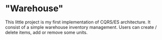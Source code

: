 "Warehouse"
======================

This little project is my first implementation of CQRS/ES architecture.
It consist of a simple warehouse inventory management. Users can create / delete items, add or remove some units.